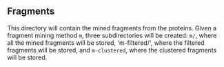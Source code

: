 ## Fragments

This directory will contain the mined fragments from the proteins. Given a fragment mining method `m`, three subdirectories will be created: `m/`, where all the mined fragments will be stored, 'm-filtered/', where the filtered fragments will be stored, and `m-clustered`, where the clustered fragments will be stored.
